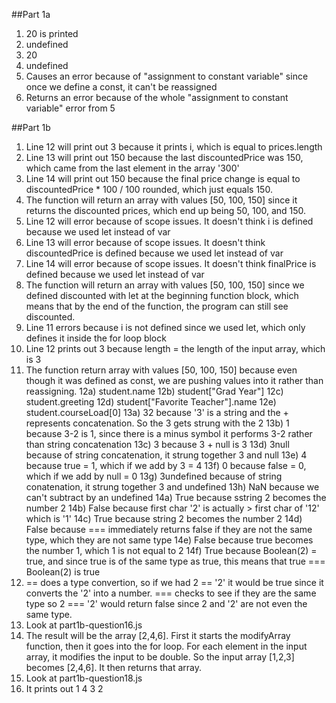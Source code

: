 ##Part 1a
1) 20 is printed
2) undefined
3) 20
4) undefined
5) Causes an error because of "assignment to constant variable" since once we define a const, it can't be reassigned
6) Returns an error because of the whole "assignment to constant variable" error from 5

##Part 1b
1) Line 12 will print out 3 because it prints i, which is equal to prices.length
2) Line 13 will print out 150 because the last discountedPrice was 150, which came from the last element in the array '300'
3) Line 14 will print out 150 because the final price change is equal to discountedPrice * 100 / 100 rounded, which just equals 150.
4) The function will return an array with values [50, 100, 150] since it returns the discounted prices, which end up being 50, 100, and 150.
5) Line 12 will error because of scope issues. It doesn't think i is defined because we used let instead of var
6) Line 13 will error because of scope issues. It doesn't think discountedPrice is defined because we used let instead of var
7) Line 14 will error because of scope issues. It doesn't think finalPrice is defined because we used let instead of var
8) The function will return an array with values [50, 100, 150]  since we defined discounted with let at the beginning function block, which means that by the end of the function, the program can still see discounted.
9) Line 11 errors because i is not defined since we used let, which only defines it inside the for loop block
10) Line 12 prints out 3 because length = the length of the input array, which is 3
11) The function return array with values [50, 100, 150] because even though it was defined as const, we are pushing values into it rather than reassigning.
12a) student.name
12b) student["Grad Year"]
12c) student.greeting
12d) student["Favorite Teacher"].name
12e) student.courseLoad[0]
13a) 32 because '3' is a string and the + represents concatenation. So the 3 gets strung with the 2
13b) 1 because 3-2 is 1, since there is a minus symbol it performs 3-2 rather than string concatenation
13c) 3 because 3 + null is 3
13d) 3null because of string concatenation, it strung together 3 and null
13e) 4 because true = 1, which if we add by 3 = 4
13f) 0 because false = 0, which if we add by null = 0
13g) 3undefined because of string conatenation, it strung together 3 and undefined
13h) NaN because we can't subtract by an undefined
14a) True because sstring 2 becomes the number 2
14b) False because first char '2' is actually > first char of '12' which is '1'
14c) True because string 2 becomes the number 2
14d) False because === immediately returns false if they are not the same type, which they are not same type
14e) False because true becomes the number 1, which 1 is not equal to 2
14f) True because Boolean(2) = true, and since true is of the same type as true, this means that true === Boolean(2) is true
15) == does a type convertion, so if we had 2 == '2' it would be true since it converts the '2' into a number. === checks to see if they are the same type so 2 === '2' would return false since 2 and '2' are not even the same type.
16) Look at part1b-question16.js
17) The result will be the array [2,4,6]. First it starts the modifyArray function, then it goes into the for loop. For each element in the input array, it modifies the input to be double. So the input array [1,2,3] becomes [2,4,6]. It then returns that array.
18) Look at part1b-question18.js
19) It prints out 1 4 3 2